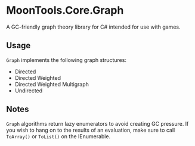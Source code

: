 # MoonTools.Core.Graph

A GC-friendly graph theory library for C# intended for use with games.

## Usage

`Graph` implements the following graph structures:

* Directed
* Directed Weighted
* Directed Weighted Multigraph
* Undirected

## Notes

`Graph` algorithms return lazy enumerators to avoid creating GC pressure. If you wish to hang on to the results of an evaluation, make sure to call `ToArray()` or `ToList()` on the IEnumerable.